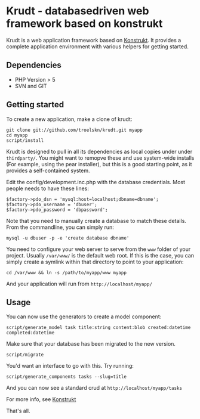 Krudt - databasedriven web framework based on konstrukt
==

Krudt is a web application framework based on [Konstrukt](http://konstrukt.dk). It provides a complete application environment with various helpers for getting started.

Dependencies
--

* PHP Version > 5
* SVN and GIT

Getting started
--

To create a new application, make a clone of krudt:

    git clone git://github.com/troelskn/krudt.git myapp
    cd myapp
    script/install

Krudt is designed to pull in all its dependencies as local copies under under `thirdparty/`. You might want to remopve these and use system-wide installs (For example, using the pear installer), but this is a good starting point, as it provides a self-contained system.

Edit the config/development.inc.php with the database credentials. Most people needs to have these lines:

    $factory->pdo_dsn = 'mysql:host=localhost;dbname=dbname';
    $factory->pdo_username = 'dbuser';
    $factory->pdo_password = 'dbpassword';

Note that you need to manually create a database to match these details. From the commandline, you can simply run:

    mysql -u dbuser -p -e 'create database dbname'

You need to configure your web server to serve from the `www` folder of your project. Usually `/var/www/` is the default web root. If this is the case, you can simply create a symlink within that directory to point to your application:

    cd /var/www && ln -s /path/to/myapp/www myapp

And your application will run from `http://localhost/myapp/`

Usage
---

You can now use the generators to create a model component:
    
    script/generate_model task title:string content:blob created:datetime completed:datetime

Make sure that your database has been migrated to the new version.

    script/migrate

You'd want an interface to go with this. Try running:

    script/generate_components tasks --slug=title

And you can now see a standard crud at `http://localhost/myapp/tasks`

For more info, see [Konstrukt](http://www.konstrukt.dk)

That's all.  
